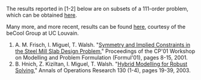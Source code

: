 The results reported in [1-2] below are on subsets of a 111-order problem,
which can be obtained <A HREF="../Data/">here</A>. 

Many more, and more recent, results can be found <A HREF="http://becool.info.ucl.ac.be/steelmillslab">here</A>, courtesy
of the beCool Group at UC Louvain.

<OL>
<LI>
A. M. Frisch, I. Miguel, T. Walsh.
"<A HREF="http://www.cs.york.ac.uk/aig/projects/implied/docs/SMillModelling.pdf">Symmetry
and Implied Constraints in the Steel Mill Slab Design Problem</A>,"
Proceedings of the CP'01 Workshop on Modelling and Problem Formulation
(Formul'01), pages 8-15, 2001.
<LI>
B. Hnich, Z. Kiziltan, I. Miguel, T. Walsh.
"<A HREF="http://download.springer.com/static/pdf/339/art%253A10.1023%252FB%253AANOR.0000032568.51115.0d.pdf?auth66=1393669700_9ff4010d5fe4a0ec5f0868f17dd23f94&ext=.pdf">Hybrid Modelling for Robust Solving</A>,"
Annals of Operations Research 130 (1-4), pages 19-39, 2003.
</OL>
